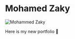 # Mohamed Zaky
![Mohammed Zaky](https://mohammed-zaky.github.io/me/asset/logo2.jpg)

Here is my new portfolio 🤩
